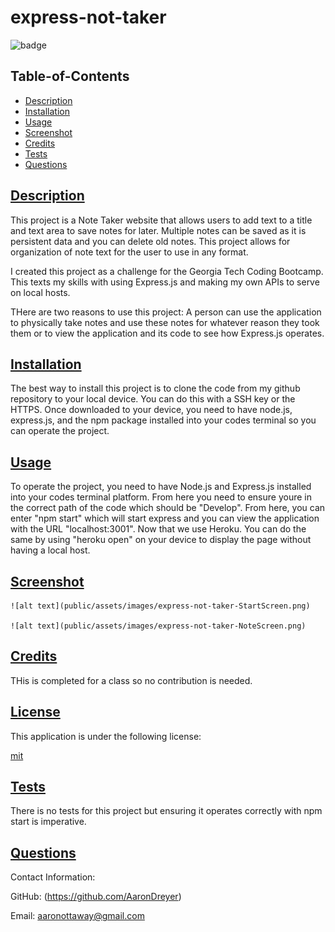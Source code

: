  # express-not-taker

  ![badge](https://img.shields.io/badge/license-mit-blue)

  ## Table-of-Contents

  * [Description](#description)
  * [Installation](#installation)
  * [Usage](#usage)
  * [Screenshot](#screenshot)
  * [Credits](#credits)
  * [Tests](#tests)
  * [Questions](#questions)
  
  ## [Description](#table-of-contents)

  This project is a Note Taker website that allows users to add text to a title and text area to save notes for later. Multiple notes can be saved as it is persistent data and you can delete old notes. This project allows for organization of note text for the user to use in any format.

  I created this project as a challenge for the Georgia Tech Coding Bootcamp. This texts my skills with using Express.js and making my own APIs to serve on local hosts.

  THere are two reasons to use this project: A person can use the application to physically take notes and use these notes for whatever reason they took them or to view the application and its code to see how Express.js operates.

  ## [Installation](#table-of-contents)

  The best way to install this project is to clone the code from my github repository to your local device. You can do this with a SSH key or the HTTPS. Once downloaded to your device, you need to have node.js, express.js, and the npm package installed into your codes terminal so you can operate the project.

  ## [Usage](#table-of-contents)

  To operate the project, you need to have Node.js and Express.js installed into your codes terminal platform. From here you need to ensure youre in the correct path of the code which should be "Develop". From here, you can enter "npm start" which will start express and you can view the application with the URL "localhost:3001". Now that we use Heroku. You can do the same by using "heroku open" on your device to display the page without having a local host.

  ## [Screenshot](#table-of-contents)

    ![alt text](public/assets/images/express-not-taker-StartScreen.png)

    ![alt text](public/assets/images/express-not-taker-NoteScreen.png)
  
  ## [Credits](#table-of-contents)

  THis is completed for a class so no contribution is needed.

  
  ## [License](#table-of-contents)

  This application is under the following license:

  [mit](https://choosealicense.com/licenses/mit)
    
  
  ## [Tests](#table-of-contents)

  There is no tests for this project but ensuring it operates correctly with npm start is imperative.

  ## [Questions](#table-of-contents)

  Contact Information:

  GitHub: (https://github.com/AaronDreyer)

  Email: aaronottaway@gmail.com

